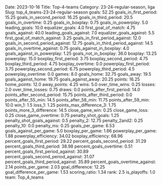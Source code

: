 Date: 2023-10-16
Title: Top-4-teams
Category: 23-24-regular-season, liga
Slug: top_4_teams-23-24-regular-season
goals: 52.25
goals_in_first_period: 15.25
goals_in_second_period: 16.25
goals_in_third_period: 20.5
goals_in_overtime: 0.25
goals_in_boxplay: 0.75
goals_in_powerplay: 5.0
leading_goals: 10.0
equalizer_goals: 4.0
first_goal_of_match: 4.75
goals_against: 40.0
leading_goals_against: 7.0
equalizer_goals_against: 5.5
first_goal_of_match_against: 3.25
goals_in_first_period_against: 12.0
goals_in_second_period_against: 12.75
goals_in_third_period_against: 14.5
goals_in_overtime_against: 0.75
goals_against_in_boxplay: 4.0
goals_against_in_powerplay: 1.25
goals_not_in_boxplay: 36.0
boxplay: 13.25
powerplay: 15.0
boxplay_first_period: 3.75
boxplay_second_period: 4.75
boxplay_third_period: 4.75
boxplay_overtime: 0.0
powerplay_first_period: 3.75
powerplay_second_period: 6.75
powerplay_third_period: 4.5
powerplay_overtime: 0.0
games: 8.0
goals_home: 32.75
goals_away: 19.5
goals_against_home: 19.75
goals_against_away: 20.25
points: 16.25
home_points: 12.0
away_points: 4.25
wins: 5.0
over_time_wins: 0.25
losses: 2.0
over_time_losses: 0.75
draws: 0.0
points_after_first_period: 14.0
points_after_second_period: 15.75
points_after_third_period: 0.0
points_after_55_min: 14.5
points_after_58_min: 11.75
points_after_59_min: 10.0
win_1: 1.5
loss_1: 1.25
points_max_difference_3: 1.75
points_more_3_difference: 14.5
close_game_win: 0.25
close_game_loss: 0.25
close_game_overtime: 0.75
penalty_shot_goals: 1.25
penalty_shot_goals_against: 0.5
penalty_2: 12.75
penalty_2and2: 0.25
penalty_10: 0.0
penalty_ms: 0.25
goals_per_game: 6.53
goals_against_per_game: 5.0
boxplay_per_game: 1.66
powerplay_per_game: 1.88
powerplay_efficiency: 34.02
boxplay_efficiency: 68.96
percent_goals_first_period: 29.22
percent_goals_second_period: 31.29
percent_goals_third_period: 38.98
percent_goals_overtime: 0.51
percent_goals_first_period_against: 30.89
percent_goals_second_period_against: 31.07
percent_goals_third_period_against: 35.89
percent_goals_overtime_against: 2.14
points_per_game: 2.03
goal_difference: 12.25
goal_difference_per_game: 1.53
scoring_ratio: 1.34
rank: 2.5
is_playoffs: 1.0
team: Top_4_teams
